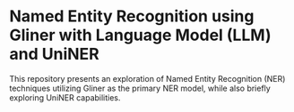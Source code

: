 # Named Entity Recognition using Gliner with Language Model (LLM) and UniNER

This repository presents an exploration of Named Entity Recognition (NER) techniques utilizing Gliner as the primary NER model, while also briefly exploring UniNER capabilities.
